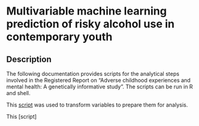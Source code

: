 # Multivariable machine learning prediction of risky alcohol use in contemporary youth


## Description
The following documentation provides scripts for the analytical steps involved in the Registered Report on “Adverse childhood experiences and mental health: A genetically informative study”. The scripts can be run in R and shell.

This [script](https://github.com/LucyGrummitt/LSAC_alc_ML/blob/main/Data%20preparation.R) was used to transform variables to prepare them for analysis.

This [script]

